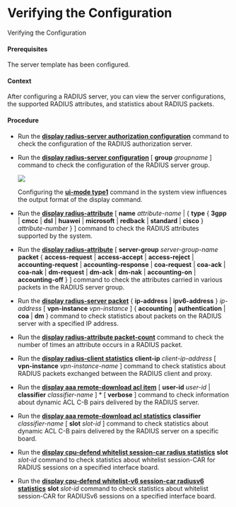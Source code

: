 Verifying the Configuration
===========================

Verifying the Configuration

#### Prerequisites

The server template has been configured.


#### Context

After configuring a RADIUS server, you can view the server configurations, the supported RADIUS attributes, and statistics about RADIUS packets.


#### Procedure

* Run the [**display radius-server authorization configuration**](cmdqueryname=display+radius-server+authorization+configuration) command to check the configuration of the RADIUS authorization server.
* Run the [**display radius-server configuration**](cmdqueryname=display+radius-server+configuration) [ **group** *groupname* ] command to check the configuration of the RADIUS server group.
  
  ![](../../../../public_sys-resources/note_3.0-en-us.png) 
  
  Configuring the [**ui-mode type1**](cmdqueryname=ui-mode+type1) command in the system view influences the output format of the display command.
* Run the [**display radius-attribute**](cmdqueryname=display+radius-attribute) [ **name** *attribute-name* | { **type** { **3gpp** | **cmcc** | **dsl** | **huawei** | **microsoft** | **redback** | **standard** | **cisco** } *attribute-number* } ] command to check the RADIUS attributes supported by the system.
* Run the [**display radius-attribute**](cmdqueryname=display+radius-attribute) [ **server-group** *server-group-name* **packet** { **access-request** | **access-accept** | **access-reject** | **accounting-request** | **accounting-response** | **coa-request** | **coa-ack** | **coa-nak** | **dm-request** | **dm-ack** | **dm-nak** | **accounting-on** | **accounting-off** } ] command to check the attributes carried in various packets in the RADIUS server group.
* Run the [**display radius-server packet**](cmdqueryname=display+radius-server+packet) { **ip-address** | **ipv6-address** } *ip-address* [ **vpn-instance** *vpn-instance* ] { **accounting** | **authentication** | **coa** | **dm** } command to check statistics about packets on the RADIUS server with a specified IP address.
* Run the [**display radius-attribute packet-count**](cmdqueryname=display+radius-attribute+packet-count) command to check the number of times an attribute occurs in a RADIUS packet.
* Run the [**display radius-client statistics**](cmdqueryname=display+radius-client+statistics) **client-ip** *client-ip-address* [ **vpn-instance** *vpn-instance-name* ] command to check statistics about RADIUS packets exchanged between the RADIUS client and proxy.
* Run the [**display aaa remote-download acl item**](cmdqueryname=display+aaa+remote-download+acl+item) [ **user-id** *user-id* | **classifier** *classifier-name* ] \* [ **verbose** ] command to check information about dynamic ACL C-B pairs delivered by the RADIUS server.
* Run the [**display aaa remote-download acl statistics**](cmdqueryname=display+aaa+remote-download+acl+statistics) **classifier** *classifier-name* [ **slot** *slot-id* ] command to check statistics about dynamic ACL C-B pairs delivered by the RADIUS server on a specific board.
* Run the [**display cpu-defend whitelist session-car radius statistics**](cmdqueryname=display+cpu-defend+whitelist+session-car+radius+statistics) **slot** *slot-id* command to check statistics about whitelist session-CAR for RADIUS sessions on a specified interface board.
* Run the [**display cpu-defend whitelist-v6 session-car radiusv6 statistics**](cmdqueryname=display+cpu-defend+whitelist-v6+session-car+radiusv6+statistics) **slot** *slot-id* command to check statistics about whitelist session-CAR for RADIUSv6 sessions on a specified interface board.